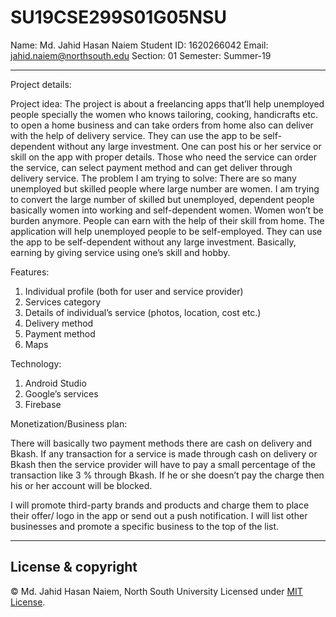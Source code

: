 # SU19CSE299S01G05NSU

Name: Md. Jahid Hasan Naiem
Student ID: 1620266042
Email: jahid.naiem@northsouth.edu
Section: 01
Semester: Summer-19

---
Project details:

Project idea: The project is about a freelancing apps that’ll help unemployed people specially the women who knows tailoring, cooking, handicrafts etc. to open a home business and can take orders from home also can deliver with the help of delivery service. They can use the app to be self-dependent without any large investment.
 One can post his or her service or skill on the app with proper details. Those who need the service can order the service, can select payment method and can get deliver through delivery service.
The problem I am trying to solve: There are so many unemployed but skilled people where large number are women. I am trying to convert the large number of skilled but unemployed, dependent people basically women into working and self-dependent women. Women won’t be burden anymore. People can earn with the help of their skill from home.
The application will help unemployed people to be self-employed. They can use the app to be self-dependent without any large investment.
Basically, earning by giving service using one’s skill and hobby.

Features:

1)	Individual profile (both for user and service provider)
2)	Services category
3)	Details of individual’s service (photos, location, cost etc.)
4)	Delivery method
5)	Payment method
6)	Maps

Technology:

1. Android Studio
2. Google’s services
3. Firebase

Monetization/Business plan:

There will basically two payment methods there are cash on delivery and Bkash. If any transaction for a service is made through cash on delivery or Bkash then the service provider will have to pay a small percentage of the transaction like 3 % through Bkash. If he or she doesn’t pay the charge then his or her account will be blocked.

I will promote third-party brands and products and charge them to place their offer/ logo in the app or send out a push notification. I will list other businesses and promote a specific business to the top of the list.

---
## License & copyright
© Md. Jahid Hasan Naiem, North South University
Licensed under [MIT License](LICENSE).

